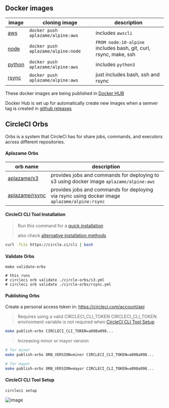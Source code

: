 

## Docker images

| image | cloning image | description |
|---|---|---|
| [aws](./aws/Dockerfile) | `docker push aplazame/alpine:aws` | includes `awscli` |
| [node](./node/Dockerfile) | `docker push aplazame/alpine:node` | `FROM node:10-alpine` includes bash, git, curl, rsync, make, ssh |
| [python](./python/Dockerfile) | `docker push aplazame/alpine:aws` | includes `python3` |
| [rsync](./rsync/Dockerfile) | `docker push aplazame/alpine:aws` | just includes bash, ssh and rsync |

These docker images are being published in [Docker HUB](https://hub.docker.com/r/aplazame/alpine)

Docker Hub is set up for automatically create new images when a semver tag is created in [github releases](./releases)


## CircleCI Orbs

Orbs is a system that CircleCi has for share jobs, commands, and executors across different repositories.

#### Aplazame Orbs

| orb name | description |
|---|---|
| [aplazame/s3](https://circleci.com/orbs/registry/orb/aplazame/s3) | provides jobs and commands for deploying to s3 using docker image `aplazame/alpine:aws` |
| [aplazame/rsync](https://circleci.com/orbs/registry/orb/aplazame/rsync) | provides jobs and commands for deploying via rsync using docker image `aplazame/alpine:rsync` |

#### CircleCI CLI Tool Installation

> Run this command for a [quick installation](https://circleci.com/docs/2.0/local-cli/#quick-installation)
>
> also check [alternative installation methods](https://circleci.com/docs/2.0/local-cli/#alternative-installation-methods)

``` sh
curl -fLSs https://circle.ci/cli | bash
```

#### Validate Orbs

```
make validate-orbs

# this runs
# circleci orb validate ./circle-orbs/s3.yml
# circleci orb validate ./circle-orbs/rsync.yml
```

#### Publishing Orbs

Create a personal access token in: https://circleci.com/account/api

> Requires using a valid CIRCLECI_CLI_TOKEN
> CIRCLECI_CLI_TOKEN environment variable is not required when [CircleCI CLI Tool Setup](#circleci-cli-tool-setup)

``` sh
make publish-orbs CIRCLECI_CLI_TOKEN=a098a098...
```

> Increasing minor or mayor version

``` sh
# for minor
make publish-orbs ORB_VERSION=minor CIRCLECI_CLI_TOKEN=a098a098...

# for mayor
make publish-orbs ORB_VERSION=mayor CIRCLECI_CLI_TOKEN=a098a098...
```


#### CircleCI CLI Tool Setup

```
circleci setup
```

![image](https://user-images.githubusercontent.com/2305833/74728531-3a24d400-5243-11ea-8c39-2cef53f2d9fc.png)

